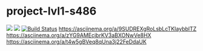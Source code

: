 ﻿# project-lvl1-s486
<a href="https://codeclimate.com/github/codeclimate/codeclimate/maintainability"><img src="https://api.codeclimate.com/v1/badges/a99a88d28ad37a79dbf6/maintainability" /></a>
<a href="https://codeclimate.com/github/codeclimate/codeclimate/test_coverage"><img src="https://api.codeclimate.com/v1/badges/a99a88d28ad37a79dbf6/test_coverage" /></a>
[![Build Status](https://travis-ci.com/ebces/project-lvl1-s486.svg?branch=master)](https://travis-ci.com/ebces/project-lvl1-s486)
https://asciinema.org/a/9SUDREXgRoLsbLcTKIaybblTZ
https://asciinema.org/a/zYG9AMEcjbrKV3aBXONwVe8HX
https://asciinema.org/a/t4w5gBVeq8qUna3j22FeDdaUK
